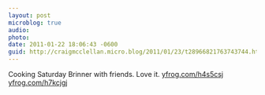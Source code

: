 ```yaml
---
layout: post
microblog: true
audio: 
photo: 
date: 2011-01-22 18:06:43 -0600
guid: http://craigmcclellan.micro.blog/2011/01/23/t28966821763743744.html
---
```

Cooking Saturday Brinner with friends. Love it.  [yfrog.com/h4s5csj](http://yfrog.com/h4s5csj) [yfrog.com/h7kcjgj](http://yfrog.com/h7kcjgj)
